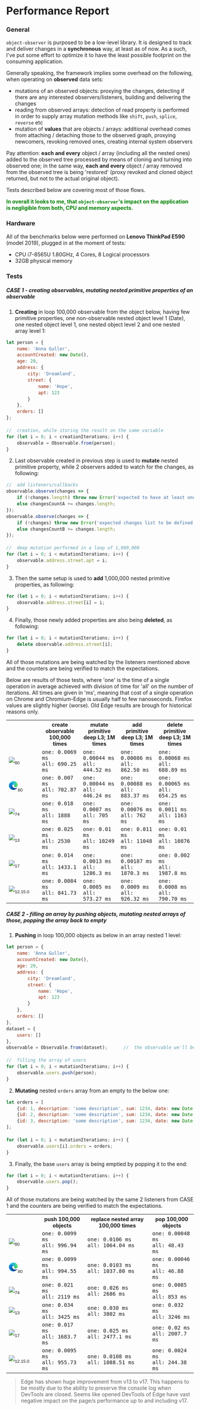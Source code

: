 # Performance Report

### General
`object-observer` is purposed to be a low-level library.
It is designed to track and deliver changes in a __synchronous__ way, at least as of now.
As a such, I've put some effort to optimize it to have the least possible footprint on the consuming application.

Generally speaking, the framework implies some overhead on the following, when operating on __observed__ data sets:
- mutations of an observed objects: proxying the changes, detecting if there are any interested observers/listeners, building and delivering the changes
- reading from observed arrays: detection of read property is performed in order to supply array mutation methods like `shift`, `push`, `splice`, `reverse` etc
- mutation of __values__ that are objects / arrays: additional overhead comes from attaching / detaching those to the observed graph, proxying newcomers, revoking removed ones, creating internal system observers

Pay attention: __each and every__ object / array (including all the nested ones) added to the observed tree processed by means of cloning and turning into observed one; in the same way, __each and every__ object / array removed from the observed tree is being 'restored' (proxy revoked and cloned object returned, but not to the actual original object).

Tests described below are covering most of those flows.

<span style="color:green">__In overall it looks to me, that `object-observer`'s impact on the application is negligible from both, CPU and memory aspects.__
</span>

### Hardware
All of the benchmarks below were performed on __Lenovo ThinkPad E590__ (model 2019), plugged in at the moment of tests:
- CPU i7-8565U 1.80GHz, 4 Cores, 8 Logical processors
- 32GB physical memory

### Tests

##### __CASE 1__ - creating observables, mutating nested primitive properties of an observable

1. __Creating__ in loop 100,000 observable from the object below, having few primitive properties, one non-observable nested object level 1 (Date), one nested object level 1, one nested object level 2 and one nested array level 1:
```javascript
let person = {
    name: 'Anna Guller',
    accountCreated: new Date(),
    age: 20,
    address: {
        city: 'Dreamland',
        street: {
            name: 'Hope',
            apt: 123
        }
    },
    orders: []
};

//  creation, while storing the result on the same variable
for (let i = 0; i < creationIterations; i++) {
    observable = Observable.from(person);
}
```

2. Last observable created in previous step is used to __mutate__ nested primitive property, while 2 observers added to watch for the changes, as following:
```javascript
//	add listeners/callbacks
observable.observe(changes => {
    if (!changes.length) throw new Error('expected to have at least one change in the list');
    else changesCountA += changes.length;
});
observable.observe(changes => {
    if (!changes) throw new Error('expected changes list to be defined');
    else changesCountB += changes.length;
});

//  deep mutation performed in a loop of 1,000,000
for (let i = 0; i < mutationIterations; i++) {
    observable.address.street.apt = i;
}
```

3. Then the same setup is used to __add__ 1,000,000 nested primitive properties, as following:
```javascript
for (let i = 0; i < mutationIterations; i++) {
    observable.address.street[i] = i;
}
```

4. Finally, those newly added properties are also being __deleted__, as following:
```javascript
for (let i = 0; i < mutationIterations; i++) {
    delete observable.address.street[i];
}
```

All of those mutations are being watched by the listeners mentioned above and the counters are being verified to match the expectations.

Below are results of those tests, where 'one' is the time of a single operation in average achieved with division of time for 'all' on the number of iterations.
All times are given in 'ms', meaning that cost of a single operation on Chrome and Chromium-Edge is usually half to few nanoseconds. Firefox values are slightly higher (worse). Old Edge results are brough for historical reasons only.

<table>
    <tr>
        <th style="width:75px;white-space:nowrap"></th>
        <th>create observable<br>100,000 times</th>
        <th>mutate primitive<br>deep L3; 1M times</th>
        <th>add primitive<br>deep L3; 1M times</th>
        <th>delete primitive<br>deep L3; 1M times</th>
    </tr>
    <tr style="font-family:monospace">
        <td style="width:75px;white-space:nowrap;font-family:sans-serif"><img src="browser_icons/chrome.png"><sub>80</sub></td>
        <td>
            one: 0.0069 ms<br>
            all: 690.25 ms
        </td>
        <td>
            one: 0.00044 ms<br>
            all: 444.52 ms
        </td>
        <td>
            one: 0.00086 ms<br>
            all: 862.50 ms
        </td>
        <td>
            one: 0.00068 ms<br>
            all: 688.89 ms
        </td>
    </tr>
    <tr style="font-family:monospace">
        <td style="width:75px;white-space:nowrap;font-family:sans-serif"><img src="browser_icons/edge-chromium.png"><sub>80</sub></td>
        <td>
            one: 0.007 ms<br>
            all: 702.87 ms
        </td>
        <td>
            one: 0.00044 ms<br>
            all: 446.24 ms
        </td>
        <td>
            one: 0.00088 ms<br>
            all: 883.37 ms
        </td>
        <td>
            one: 0.00065 ms<br>
            all: 654.25 ms
        </td>
    </tr>
    <tr style="font-family:monospace">
        <td style="width:75px;white-space:nowrap;font-family:sans-serif"><img src="browser_icons/firefox.png"><sub>74</sub></td>
        <td>
            one: 0.018 ms<br>
            all: 1888 ms
        </td>
        <td>
            one: 0.0007 ms<br>
            all: 705 ms
        </td>
        <td>
            one: 0.00076 ms<br>
            all: 762 ms
        </td>
        <td>
            one: 0.0011 ms<br>
            all: 1163 ms
        </td>
    </tr>
    <tr style="font-family:monospace">
        <td style="width:75px;white-space:nowrap;font-family:sans-serif"><img src="browser_icons/edge.png"><sub>13</sub></td>
        <td>
            one: 0.025 ms<br>
            all: 2530 ms
        </td>
        <td>
            one: 0.01 ms<br>
            all: 10249 ms
        </td>
        <td>
            one: 0.011 ms<br>
            all: 11048 ms
        </td>
        <td>
            one: 0.01 ms<br>
            all: 10876 ms
        </td>
    </tr>
    <tr style="font-family:monospace">
        <td style="width:75px;white-space:nowrap;font-family:sans-serif"><img src="browser_icons/edge.png"><sub>17</sub></td>
        <td>
            one: 0.014 ms<br>
            all: 1433.1 ms
        </td>
        <td>
            one: 0.0013 ms<br>
            all: 1286.3 ms
        </td>
        <td>
            one: 0.00187 ms<br>
            all: 1870.3 ms
        </td>
        <td>
            one: 0.002 ms<br>
            all: 1987.8 ms
        </td>
    </tr>
    <tr style="font-family:monospace">
        <td style="width:75px;white-space:nowrap;font-family:sans-serif"><img src="browser_icons/nodejs.png"><sub>12.15.0</sub></td>
        <td>
            one: 0.0084 ms<br>
            all: 841.73 ms
        </td>
        <td>
            one: 0.0005 ms<br>
            all: 573.27 ms
        </td>
        <td>
            one: 0.0009 ms<br>
            all: 926.32 ms
        </td>
        <td>
            one: 0.0008 ms<br>
            all: 790.70 ms
        </td>
    </tr>
</table>

##### __CASE 2__ - filling an array by pushing objects, mutating nested arrays of those, popping the array back to empty

1. __Pushing__ in loop 100,000 objects as below in an array nested 1 level:
```javascript
let person = {
    name: 'Anna Guller',
    accountCreated: new Date(),
    age: 20,
    address: {
        city: 'Dreamland',
        street: {
            name: 'Hope',
            apt: 123
        }
    },
    orders: []
},
dataset = {
    users: []
},
observable = Observable.from(dataset);      //  the observable we'll be working with

//  filling the array of users
for (let i = 0; i < mutationIterations; i++) {
    observable.users.push(person);
}
```

2. __Mutating__ nested `orders` array from an empty to the below one:
```javascript
let orders = [
    {id: 1, description: 'some description', sum: 1234, date: new Date()},
    {id: 2, description: 'some description', sum: 1234, date: new Date()},
    {id: 3, description: 'some description', sum: 1234, date: new Date()}
];

for (let i = 0; i < mutationIterations; i++) {
    observable.users[i].orders = orders;
}
```

3. Finally, the base `users` array is being emptied by popping it to the end:
```javascript
for (let i = 0; i < mutationIterations; i++) {
    observable.users.pop();
}
```

All of those mutations are being watched by the same 2 listeners from CASE 1 and the counters are being verified to match the expectations.

<table>
    <tr>
        <th style="width:75px;white-space:nowrap"></th>
        <th>push 100,000 objects</th>
        <th>replace nested array 100,000 times</th>
        <th>pop 100,000 objects</th>
    </tr>
    <tr style="font-family:monospace">
        <td style="width:75px;white-space:nowrap;font-family:sans-serif"><img src="browser_icons/chrome.png"><sub>80</sub></td>
        <td>
            one: 0.0099 ms<br>
            all: 996.94 ms
        </td>
        <td>
            one: 0.0106 ms<br>
            all: 1064.04 ms
        </td>
        <td>
            one: 0.00048 ms<br>
            all: 48.43 ms
        </td>
    </tr>
    <tr style="font-family:monospace">
        <td style="width:75px;white-space:nowrap;font-family:sans-serif"><img src="browser_icons/edge-chromium.png"><sub>80</sub></td>
        <td>
            one: 0.0099 ms<br>
            all: 994.55 ms
        </td>
        <td>
            one: 0.0103 ms<br>
            all: 1037.80 ms
        </td>
        <td>
            one: 0.00046 ms<br>
            all: 46.88 ms
        </td>
    </tr>
    <tr style="font-family:monospace">
        <td style="width:75px;white-space:nowrap;font-family:sans-serif"><img src="browser_icons/firefox.png"><sub>74</sub></td>
        <td>
            one: 0.021 ms<br>
            all: 2119 ms
        </td>
        <td>
            one: 0.026 ms<br>
            all: 2686 ms
        </td>
        <td>
            one: 0.0085 ms<br>
            all: 853 ms
        </td>
    </tr>
    <tr style="font-family:monospace">
        <td style="width:75px;white-space:nowrap;font-family:sans-serif"><img src="browser_icons/edge.png"><sub>13</sub></td>
        <td>
            one: 0.034 ms<br>
            all: 3425 ms
        </td>
        <td>
            one: 0.038 ms<br>
            all: 3802 ms
        </td>
        <td>
            one: 0.032 ms<br>
            all: 3246 ms
        </td>
    </tr>
    <tr style="font-family:monospace">
        <td style="width:75px;white-space:nowrap;font-family:sans-serif"><img src="browser_icons/edge.png"><sub>17</sub></td>
        <td>
            one: 0.017 ms<br>
            all: 1683.7 ms
        </td>
        <td>
            one: 0.025 ms<br>
            all: 2477.1 ms
        </td>
        <td>
            one: 0.02 ms<br>
            all: 2007.7 ms
        </td>
    </tr>
    <tr style="font-family:monospace">
        <td style="width:75px;white-space:nowrap;font-family:sans-serif"><img src="browser_icons/nodejs.png"><sub>12.15.0</sub></td>
        <td>
            one: 0.0095 ms<br>
            all: 955.73 ms
        </td>
        <td>
            one: 0.0108 ms<br>
            all: 1088.51 ms
        </td>
        <td>
            one: 0.0024 ms<br>
            all: 244.38 ms
        </td>
    </tr>
</table>

> Edge has shown huge improvement from v13 to v17.
This happens to be mostly due to the ability to preserve the console log when DevTools are closed.
Seems like opened DevTools of Edge have vast negative impact on the page/s performance up to and including v17.